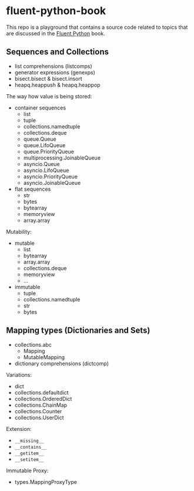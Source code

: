# fluent-python-book

This repo is a playground that contains a source code related to topics that are discussed in the [Fluent Python](http://shop.oreilly.com/product/0636920032519.do) book.

## Sequences and Collections

* list comprehensions (listcomps)
* generator expressions (genexps)
* bisect.bisect & bisect.insort
* heapq.heappush & heapq.heappop

The way how value is being stored:

* container sequences
    * list
    * tuple
    * collections.namedtuple
    * collections.deque
    * queue.Queue
    * queue.LifoQueue
    * queue.PriorityQueue
    * multiprocessing.JoinableQueue
    * asyncio.Queue
    * asyncio.LifoQueue
    * asyncio.PriorityQueue
    * asyncio.JoinableQueue
* flat sequences
    * str
    * bytes
    * bytearray
    * memoryview
    * array.array

Mutability:

* mutable
    * list
    * bytearray
    * array.array
    * collections.deque
    * memoryview
    * ...
* immutable
    * tuple
    * collections.namedtuple
    * str
    * bytes

## Mapping types (Dictionaries and Sets)

* collections.abc
    * Mapping
    * MutableMapping
* dictionary comprehensions (dictcomp)

Variations:

* dict
* collections.defaultdict
* collections.OrderedDict
* collections.ChainMap
* collections.Counter
* collections.UserDict

Extension:

* `__missing__`
* `__contains__`
* `__getitem__`
* `__setitem__`

Immutable Proxy:

* types.MappingProxyType

